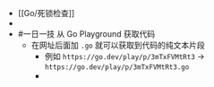 - [[Go/死锁检查]]
-
- #一日一技 从 Go Playground 获取代码
	- 在网址后面加 `.go` 就可以获取到代码的纯文本片段
		- 例如 `https://go.dev/play/p/3mTxFVMtRt3` -> `https://go.dev/play/p/3mTxFVMtRt3.go`
		-